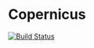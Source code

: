 # Copernicus
[![Build Status](https://travis-ci.org/btccom/copernicus.svg?branch=master)](https://travis-ci.org/btccom/copernicus)

  
